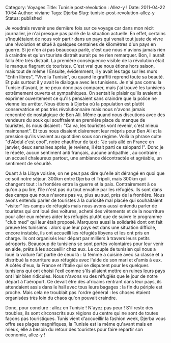 Category: Voyages
Title: Tunisie post-révolution : Allez-y !
Date: 2011-04-22 10:54
Author: viviane
Tags: Djerba
Slug: tunisie-post-revolution-allez-y
Status: published

Je voudrais revenir une dernière fois sur ce voyage car dans mon récit journalier, je n'ai presque pas parlé de la situation actuelle. En effet, certains s'inquiétaient de nous voir partir dans un pays qui venait tout juste de vivre une révolution et situé à quelques centaines de kilomètres d'un pays en guerre. Si je n'en ai pas beaucoup parlé, c'est que nous n'avions jamais rien à craindre et qu'un touriste distrait aurait pu ne rien remarquer. Bon, il aurait fallu être très distrait. La première conséquence visible de la révolution était le manque flagrant de touristes. C'est vrai que nous étions hors saison, mais tout de même ! Ensuite, évidemment, il y avait les tags sur les murs "Enfin libres", "Vive la Tunisie", ou quand le graffiti reprend toute sa beauté.  Et puis surtout il y avait le dialogue avec les tunisiens. Je n'ai pas connu la Tunisie d'avant, je ne peux donc pas comparer, mais j'ai trouvé les tunisiens extrêmement ouverts et sympathiques. On sentait le plaisir qu'ils avaient à exprimer ouvertement ce qu'ils pensaient sans craindre que la police ne vienne les arrêter. Nous étions à Djerba où la population est plutôt conservatrice et pas très révolutionnaire mais nous n'avons jamais rencontré de nostalgique de Ben Ali. Même quand nous discutions avec des vendeurs du souk qui souffraient en première place du manque de touristes, ils nous disaient : "Ca va, les touristes vont revenir, c'est mieux maintenant". Et tous nous disaient clairement leur mépris pour Ben Ali et la pression qu'ils vivaient au quotidien sous son régime. Voilà la phrase culte "d'Abdul c'est cool", notre chauffeur de taxi : "Je suis allé en France en janvier, deux semaines après, je reviens, il était parti ce salopard !". Donc je le répète, aucun sentiment anti français, aucune antipathie , au contraire : un accueil chaleureux partout, une ambiance décontractée et agréable, un sentiment de sécurité.

Quant à la Libye voisine, on ne peut pas dire qu'elle ait dérangé en quoi que ce soit notre séjour. 300km entre Djerba et Tripoli, mais 300km qui changent tout : la frontière entre la guerre et la paix. Contrairement à ce qu'on a pu lire, l'île n'est pas du tout envahie par les réfugiés. Ils sont dans des camps que nous n'avons pas vu, plus au sud, près de la frontière. Nous avons entendu parler de touristes à la curiosité mal placée qui souhaitaient "visiter" les camps de réfugiés mais nous avons aussi entendu parler de touristes qui ont loué des voitures, acheté des vêtements et de la nourriture pour aller eux mêmes aider les réfugiés plutôt que de suivre le programme "club med" qui leur était proposé. Marquons aussi la solidarité dont ont fait preuve les tunisiens : alors que leur pays est dans une situation difficile, encore instable, ils ont accueilli les réfugiés libyens et les ont pris en charge. Ils ont organisés leur départ par milliers à travers leurs petits aéroports. Beaucoup de tunisiens se sont portés volontaires pour leur venir en aide, prêts à les accueillir chez eux. Le couple de tunisien qui nous a loué la voiture fait partie de ceux là : la femme a cuisiné avec sa classe et a distribué la nourriture aux réfugiés avec l'aide de son mari et d'amis à eux. A côtés d'eux, la France et l'Italie qui se disputent pour les quelques tunisiens qui ont choisi l'exil comme s'ils allaient mettre en ruines leurs pays ont l'air bien ridicules. Nous n'avons vu des réfugiés que le jour de notre départ à l'aéroport. Ce devait être des africains rentrant dans leur pays, ils attendaient assis dans le hall avec tous leurs bagages : la fin du périple est proche. Mais cela ne troublait pas l'ordre général : les choses étaient organisées très loin du chaos qu'on pouvait craindre.

Donc, pour conclure : allez en Tunisie ! N'ayez pas peur ! S'il reste des troubles, ils sont circonscrits aux régions du centre qui ne sont de toutes façons pas touristiques. Tunis vient d'accueillir la fashion week, Djerba vous offre ses plages magnifiques, la Tunisie est la même qu'avant mais en mieux, elle a besoin du retour des touristes pour faire repartir son économie, allez-y !